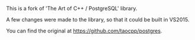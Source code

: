 This is a fork of 'The Art of C++ / PostgreSQL' library.

A few changes were made to the library, so that it could be built in VS2015.

You can find the original at https://github.com/taocpp/postgres.